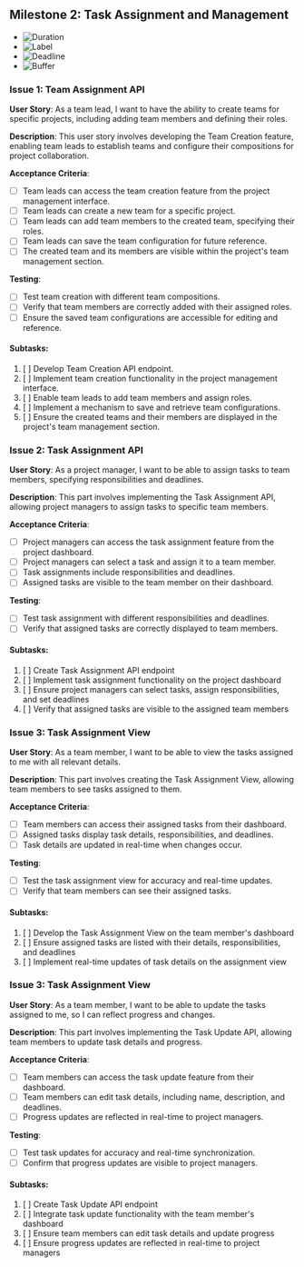 ## **Milestone 2: Task Assignment and Management**

- ![Duration](https://img.shields.io/badge/⏳%20Duration-Oct.%2002,%202023%20--%20Oct.%2016,%202023-blue)
- ![Label](https://img.shields.io/badge/📖%20Label-Task%20Assignment%20and%20Managment-blue)
- ![Deadline](https://img.shields.io/badge/⏰%20Deadline-Oct.%2016,%202023-red)
- ![Buffer](https://img.shields.io/badge/⌛%20Buffer-Approximately%201%20week-brightgreen)

### **Issue 1: Team Assignment API**

**User Story**: As a team lead, I want to have the ability to create teams for specific projects, including adding team members and defining their roles.

**Description**: This user story involves developing the Team Creation feature, enabling team leads to establish teams and configure their compositions for project collaboration.

**Acceptance Criteria**:

- [ ] Team leads can access the team creation feature from the project management interface.
- [ ] Team leads can create a new team for a specific project.
- [ ] Team leads can add team members to the created team, specifying their roles.
- [ ] Team leads can save the team configuration for future reference.
- [ ] The created team and its members are visible within the project's team management section.

**Testing**:

- [ ] Test team creation with different team compositions.
- [ ] Verify that team members are correctly added with their assigned roles.
- [ ] Ensure the saved team configurations are accessible for editing and reference.

#### Subtasks:

1. [ ] Develop Team Creation API endpoint.
2. [ ] Implement team creation functionality in the project management interface.
3. [ ] Enable team leads to add team members and assign roles.
4. [ ] Implement a mechanism to save and retrieve team configurations.
5. [ ] Ensure the created teams and their members are displayed in the project's team management section.

### **Issue 2: Task Assignment API**

**User Story**: As a project manager, I want to be able to assign tasks to team members, specifying responsibilities and deadlines.

**Description**: This part involves implementing the Task Assignment API, allowing project managers to assign tasks to specific team members.

**Acceptance Criteria**:

- [ ] Project managers can access the task assignment feature from the project dashboard.
- [ ] Project managers can select a task and assign it to a team member.
- [ ] Task assignments include responsibilities and deadlines.
- [ ] Assigned tasks are visible to the team member on their dashboard.
      
**Testing**:

- [ ] Test task assignment with different responsibilities and deadlines.
- [ ] Verify that assigned tasks are correctly displayed to team members.
      
#### Subtasks:

1. [ ] Create Task Assignment API endpoint
2. [ ] Implement task assignment functionality on the project dashboard
3. [ ] Ensure project managers can select tasks, assign responsibilities, and set deadlines
4. [ ] Verify that assigned tasks are visible to the assigned team members

### **Issue 3: Task Assignment View**

**User Story**: As a team member, I want to be able to view the tasks assigned to me with all relevant details.

**Description**: This part involves creating the Task Assignment View, allowing team members to see tasks assigned to them.

**Acceptance Criteria**:

- [ ] Team members can access their assigned tasks from their dashboard.
- [ ] Assigned tasks display task details, responsibilities, and deadlines.
- [ ] Task details are updated in real-time when changes occur.
      
**Testing**:

- [ ] Test the task assignment view for accuracy and real-time updates.
- [ ] Verify that team members can see their assigned tasks.

#### Subtasks:

1. [ ] Develop the Task Assignment View on the team member's dashboard
2. [ ] Ensure assigned tasks are listed with their details, responsibilities, and deadlines
3. [ ] Implement real-time updates of task details on the assignment view

### **Issue 3: Task Assignment View**

**User Story**: As a team member, I want to be able to update the tasks assigned to me, so I can reflect progress and changes.

**Description**: This part involves implementing the Task Update API, allowing team members to update task details and progress.

**Acceptance Criteria**:

- [ ] Team members can access the task update feature from their dashboard.
- [ ] Team members can edit task details, including name, description, and deadlines.
- [ ] Progress updates are reflected in real-time to project managers.

**Testing**:

- [ ] Test task updates for accuracy and real-time synchronization.
- [ ] Confirm that progress updates are visible to project managers.

#### Subtasks:

1. [ ] Create Task Update API endpoint
2. [ ] Integrate task update functionality with the team member's dashboard
3. [ ] Ensure team members can edit task details and update progress
4. [ ] Ensure progress updates are reflected in real-time to project managers
